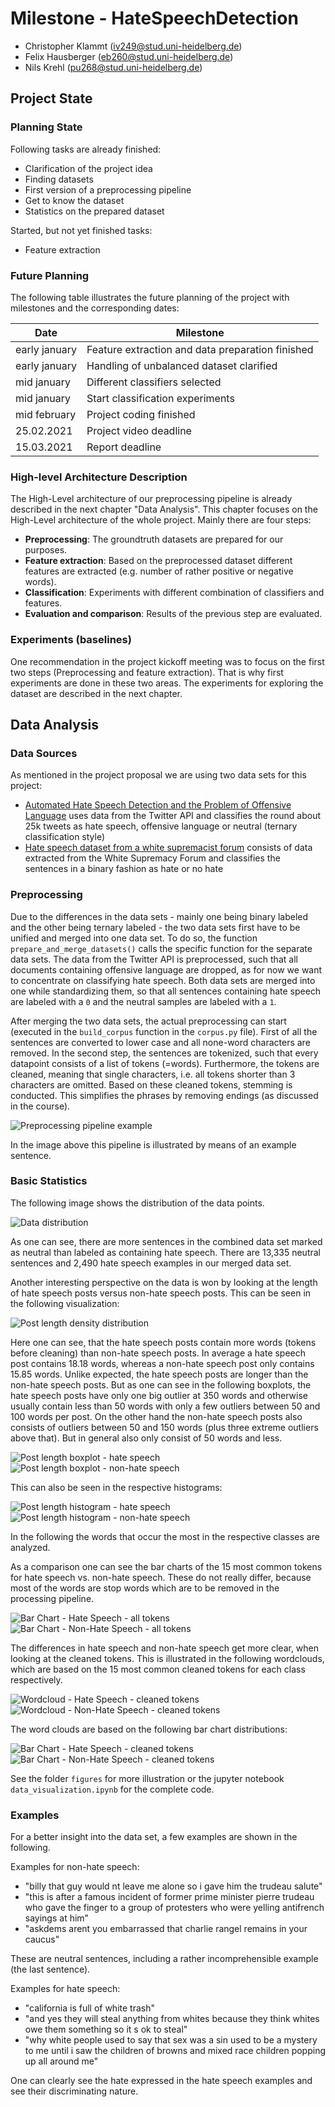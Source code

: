 # Milestone - HateSpeechDetection

- Christopher Klammt (iv249@stud.uni-heidelberg.de)
- Felix Hausberger (eb260@stud.uni-heidelberg.de)
- Nils Krehl (pu268@stud.uni-heidelberg.de)

## Project State

### Planning State

Following tasks are already finished:
* Clarification of the project idea
* Finding datasets
* First version of a preprocessing pipeline
* Get to know the dataset
* Statistics on the prepared dataset

Started, but not yet finished tasks:
* Feature extraction

### Future Planning

The following table illustrates the future planning of the project with milestones and the corresponding dates:

| Date         | Milestone                                        |
|--------------|--------------------------------------------------|
| early january| Feature extraction and data preparation finished |
| early january| Handling of unbalanced dataset clarified         |
| mid january  | Different classifiers selected                   |
| mid january  | Start classification experiments                 |
| mid february | Project coding finished                          |
| 25.02.2021   | Project video deadline                           |
| 15.03.2021   | Report deadline                                  |

### High-level Architecture Description

The High-Level architecture of our preprocessing pipeline is already described in the next chapter "Data Analysis". This chapter focuses on the High-Level architecture of the whole project.
Mainly there are four steps:
* **Preprocessing**: The groundtruth datasets are prepared for our purposes.
* **Feature extraction**: Based on the preprocessed dataset different features are extracted (e.g. number of rather positive or negative words).
* **Classification**: Experiments with different combination of  classifiers and features.
* **Evaluation and comparison**: Results of the previous step are evaluated.

### Experiments (baselines)

One recommendation in the project kickoff meeting was to focus on the first two steps (Preprocessing and feature extraction). That is why first experiments are done in these two areas. The experiments for exploring the dataset are described in the next chapter.


## Data Analysis

### Data Sources

As mentioned in the project proposal we are using two data sets for this project:
- [Automated Hate Speech Detection and the Problem of Offensive Language](https://github.com/t-davidson/hate-speech-and-offensive-language) uses data from the Twitter API and classifies the round about 25k tweets as hate speech, offensive language or neutral (ternary classification style)
- [Hate speech dataset from a white supremacist forum](https://github.com/Vicomtech/hate-speech-dataset) consists of data extracted from the White Supremacy Forum and classifies the sentences in a binary fashion as hate or no hate

### Preprocessing

Due to the differences in the data sets - mainly one being binary labeled and the other being ternary labeled - the two data sets first have to be unified and merged into one data set.
To do so, the function `prepare_and_merge_datasets()` calls the specific function for the separate data sets.
The data from the Twitter API is preprocessed, such that all documents containing offensive language are dropped, as for now we want to concentrate on classifying hate speech.
Both data sets are merged into one while standardizing them, so that all sentences containing hate speech are labeled with a `0` and the neutral samples are labeled with a `1`.

After merging the two data sets, the actual preprocessing can start (executed in the `build_corpus` function in the `corpus.py` file).
First of all the sentences are converted to lower case and all none-word characters are removed.
In the second step, the sentences are tokenized, such that every datapoint consists of a list of tokens (=words).
Furthermore, the tokens are cleaned, meaning that single characters, i.e. all tokens shorter than 3 characters are omitted.
Based on these cleaned tokens, stemming is conducted. This simplifies the phrases by removing endings (as discussed in the course).

![Preprocessing pipeline example](figures/preprocessing-pipeline-example.png)

In the image above this pipeline is illustrated by means of an example sentence.

### Basic Statistics

The following image shows the distribution of the data points.

![Data distribution](figures/distribution.png)

As one can see, there are more sentences in the combined data set marked as neutral than labeled as containing hate speech.
There are 13,335 neutral sentences and 2,490 hate speech examples in our merged data set.

Another interesting perspective on the data is won by looking at the length of hate speech posts versus non-hate speech posts.
This can be seen in the following visualization:

![Post length density distribution](figures/post_length_density_distribution.png)

Here one can see, that the hate speech posts contain more words (tokens before cleaning) than non-hate speech posts.
In average a hate speech post contains 18.18 words, whereas a non-hate speech post only contains 15.85 words.
Unlike expected, the hate speech posts are longer than the non-hate speech posts.
But as one can see in the following boxplots, the hate speech posts have only one big outlier at 350 words and otherwise usually contain less than 50 words with only a few outliers between 50 and 100 words per post.
On the other hand the non-hate speech posts also consists of outliers between 50 and 150 words (plus three extreme outliers above that). But in general also only consist of 50 words and less.

![Post length boxplot - hate speech](figures/hate_speech-all_tokens-post_length_boxplot.png)
![Post length boxplot - non-hate speech](figures/non_hate_speech-all_tokens-post_length_boxplot.png)

This can also be seen in the respective histograms:

![Post length histogram - hate speech](figures/hate_speech-all_tokens-post_length_histogram.png)
![Post length histogram - non-hate speech](figures/non_hate_speech-all_tokens-post_length_histogram.png)

In the following the words that occur the most in the respective classes are analyzed.

As a comparison one can see the bar charts of the 15 most common tokens for hate speech vs. non-hate speech.
These do not really differ, because most of the words are stop words which are to be removed in the processing pipeline.

![Bar Chart - Hate Speech - all tokens](figures/Barchart-HateSpeech-alltokens.png)
![Bar Chart - Non-Hate Speech - all tokens](figures/Barchart-Non-HateSpeech-alltokens.png)


The differences in hate speech and non-hate speech get more clear, when looking at the cleaned tokens.
This is illustrated in the following wordclouds, which are based on the 15 most common cleaned tokens for each class respectively.

![Wordcloud - Hate Speech - cleaned tokens](figures/Wordcloud-HateSpeech-cleanedtokens.png)
![Wordcloud - Non-Hate Speech - cleaned tokens](figures/Wordcloud-Non-HateSpeech-cleanedtokens.png)

The word clouds are based on the following bar chart distributions:

![Bar Chart - Hate Speech - cleaned tokens](figures/Barchart-HateSpeech-cleanedtokens.png)
![Bar Chart - Non-Hate Speech - cleaned tokens](figures/Barchart-Non-HateSpeech-cleanedtokens.png)

See the folder `figures` for more illustration or the jupyter notebook `data_visualization.ipynb` for the complete code.

### Examples

For a better insight into the data set, a few examples are shown in the following.

Examples for non-hate speech:
- "billy that guy would nt leave me alone so i gave him the trudeau salute"
- "this is after a famous incident of former prime minister pierre trudeau who gave the finger to a group of protesters who were yelling antifrench sayings at him"
- "askdems arent you embarrassed that charlie rangel remains in your caucus"

These are neutral sentences, including a rather incomprehensible example (the last sentence).

Examples for hate speech:
- "california is full of white trash"
- "and yes they will steal anything from whites because they think whites owe them something so it s ok to steal"
- "why white people used to say that sex was a sin used to be a mystery to me until i saw the children of browns and mixed race children popping up all around me"

One can clearly see the hate expressed in the hate speech examples and see their discriminating nature.

